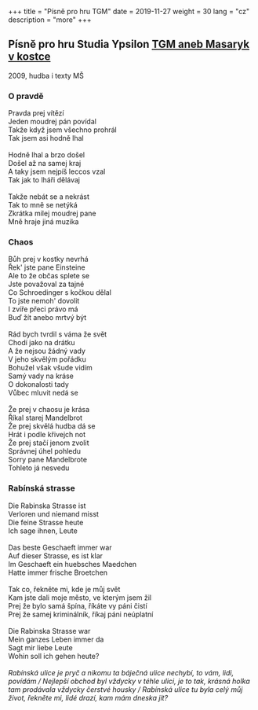 +++
title = "Písně pro hru TGM"
date = 2019-11-27
weight = 30
lang = "cz"
description = "more"
+++

## Písně pro hru Studia Ypsilon <a href="https://www.ypsilonka.cz/repertoar/archiv/t-g-m-aneb-masaryk-mezi-minulosti-a-dneskem" target="_blank">TGM aneb Masaryk v kostce</a>  

2009, hudba i texty MŠ

### <a name="opravde">O pravdě

Pravda prej vítězí<br>
Jeden moudrej pán povídal<br>
Takže když jsem všechno prohrál<br>
Tak jsem asi hodně lhal<br>
<br>
Hodně lhal a brzo došel<br>
Došel až na samej kraj<br>
A taky jsem nejpíš leccos vzal<br>
Tak jak to lháři dělávaj<br>
<br>
Takže nebát se a nekrást<br>
Tak to mně se netýká<br>
Zkrátka milej moudrej pane<br>
Mně hraje jiná muzika<br>


### <a name="chaos"></a>Chaos

Bůh prej v kostky nevrhá<br>
Řek' jste pane Einsteine<br>
Ale to že občas splete se<br> 
Jste považoval za tajné<br>
Co Schroedinger s kočkou dělal<br>
To jste nemoh' dovolit<br>
I zvíře přeci právo má<br>
Buď žít anebo mrtvý být<br>
<br>
Rád bych tvrdil s váma že svět<br>
Chodí jako na drátku<br>
A že nejsou žádný vady<br>
V jeho skvělým pořádku<br>
Bohužel však všude vidím<br>
Samý vady na kráse<br>
O dokonalosti tady<br> 
Vůbec mluvit nedá se<br>
<br>
Že prej v chaosu je krása<br>
Říkal starej Mandelbrot<br>
Že prej skvělá hudba dá se<br> 
Hrát i podle křivejch not<br>
Že prej stačí jenom zvolit<br>
Správnej úhel pohledu<br>
Sorry pane Mandelbrote<br>
Tohleto já nesvedu<br>

### <a name="rabinska">Rabínská strasse

Die Rabinska Strasse ist<br>
Verloren und niemand misst<br>
Die feine Strasse heute<br>
Ich sage ihnen, Leute<br>
<br>
Das beste Geschaeft immer war<br>
Auf dieser Strasse, es ist klar<br>
Im Geschaeft ein huebsches Maedchen<br>
Hatte immer frische Broetchen<br>
<br>
Tak co, řekněte mi, kde je můj svět<br>
Kam jste dali moje město, ve kterým jsem žil<br>
Prej že bylo samá špína, říkáte vy páni čistí<br>
Prej že samej kriminálník, říkaj páni neúplatní<br>
<br>
Die Rabinska Strasse war<br>
Mein ganzes Leben immer da<br>
Sagt mir liebe Leute<br>
Wohin soll ich gehen heute?<br>
<br>
*Rabínská ulice je pryč a nikomu ta báječná ulice nechybí, to vám, lidi, povídám / Nejlepší obchod byl vždycky v téhle ulici, je to tak, krásná holka tam prodávala vždycky čerstvé housky / Rabínská ulice tu byla celý můj život, řekněte mi, lidé drazí, kam mám dneska jít?*
